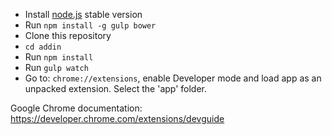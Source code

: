 * Install [node.js](https://nodejs.org/en/) stable version
* Run `npm install -g gulp bower`
* Clone this repository
* `cd addin`
* Run `npm install`
* Run `gulp watch`
* Go to: `chrome://extensions`, enable Developer mode and load app as an unpacked extension. Select the 'app' folder.


Google Chrome documentation: https://developer.chrome.com/extensions/devguide